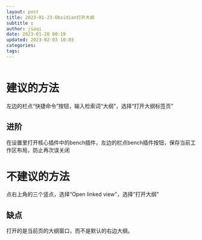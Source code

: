 ```yaml
---
layout: post
title: 2023-01-23-Obsidian打开大纲
subtitle :
author: jiaqi
date: 2023-01-28 00:19
updated: 2023-02-03 10:03
categories: 
tags:
---
```

```toc
```

# 建议的方法

左边的栏点“快捷命令”按钮，输入检索词“大纲”，选择“打开大纲标签页”

## 进阶

在设置里打开核心插件中的bench插件，左边的栏点bench插件按钮，保存当前工作区布局，防止再次误关闭

# 不建议的方法

点右上角的三个竖点，选择“Open linked view"，选择“打开大纲”

## 缺点

打开的是当前页的大纲窗口，而不是默认的右边大纲。